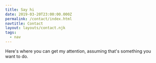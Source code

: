 ```yaml
---
title: Say hi
date: 2019-03-20T23:00:00.000Z
permalink: /contact/index.html
navtitle: Contact
layout: layouts/contact.njk
tags:
  - nav
---
```

Here's where you can get my attention, assuming that's something you want to do.
